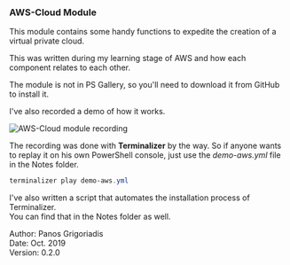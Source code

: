 ### AWS-Cloud Module

This module contains some handy functions to expedite the creation of a virtual private cloud.  

This was written during my learning stage of AWS and how each component relates to each other.  

The module is not in PS Gallery, so you'll need to download it from GitHub to install it.  

I've also recorded a demo of how it works.  

![AWS-Cloud module recording](https://raw.githubusercontent.com/PanosGreg/AWS-Cloud/master/Notes/Terminalizer/demo-aws.gif)

The recording was done with **Terminalizer** by the way.
So if anyone wants to replay it on his own PowerShell console, just use the *demo-aws.yml* file in the Notes folder.

```powershell
terminalizer play demo-aws.yml
```

I've also written a script that automates the installation process of Terminalizer.  
You can find that in the Notes folder as well.

Author:     Panos Grigoriadis  
Date:       Oct. 2019  
Version:    0.2.0  
